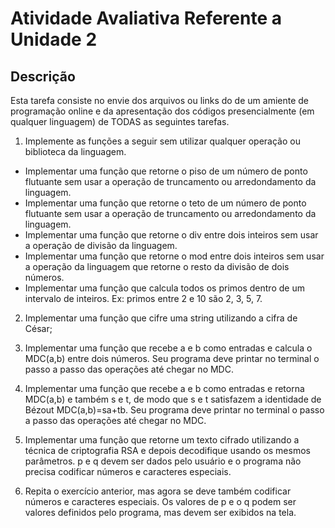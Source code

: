 # Atividade Avaliativa Referente a Unidade 2

## Descrição

Esta tarefa consiste no envie dos arquivos ou links do de um amiente de programação online e da apresentação dos códigos presencialmente (em qualquer linguagem) de TODAS as seguintes tarefas.

1. Implemente as funções a seguir sem utilizar qualquer operação ou biblioteca da linguagem.

- Implementar uma função que retorne o piso de um número de ponto flutuante sem usar a operação de truncamento ou arredondamento da linguagem.
- Implementar uma função que retorne o teto de um número de ponto flutuante sem usar a operação de truncamento ou arredondamento da linguagem.
- Implementar uma função que retorne o div entre dois inteiros sem usar a operação de divisão da linguagem.
- Implementar uma função que retorne o mod entre dois inteiros sem usar a operação da linguagem que retorne o resto da divisão de dois números.
- Implementar uma função que calcula todos os primos dentro de um intervalo de inteiros. Ex: primos entre 2 e 10 são 2, 3, 5, 7.

2. Implementar uma função que cifre uma string utilizando a cifra de César;

3. Implementar uma função que recebe a e b como entradas e calcula o MDC(a,b) entre dois números. Seu programa deve printar no terminal o passo a passo das operações até chegar no MDC.
4. Implementar uma função que recebe a e b como entradas e retorna MDC(a,b) e também s e t, de modo que s e t satisfazem a identidade de Bézout MDC(a,b)=sa+tb. Seu programa deve printar no terminal o passo a passo das operações até chegar no MDC.
5. Implementar uma função que retorne um texto cifrado utilizando a técnica de criptografia RSA e depois decodifique usando os mesmos parâmetros. p e q devem ser dados pelo usuário e o programa não precisa codificar números e caracteres especiais.
6. Repita o exercício anterior, mas agora se deve também codificar números e caracteres especiais. Os valores de p e o q podem ser valores definidos pelo programa, mas devem ser exibidos na tela.
